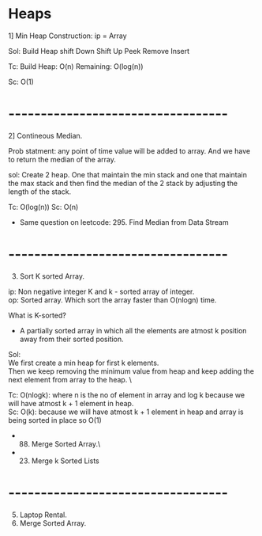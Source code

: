 # Heaps

1] Min Heap Construction:
ip = Array

Sol:
Build Heap
shift Down
Shift Up
Peek
Remove
Insert

Tc:
Build Heap: O(n)
Remaining: O(log(n))

Sc: O(1)

# ----------------------------------

2] Contineous Median.

Prob statment: any point of time value will be added to array. And we have to return the median of the array.

sol:
Create 2 heap. One that maintain the min stack and one that maintain the max stack and then find the median of the 2 stack by adjusting the length of the stack.

Tc: O(log(n))
Sc: O(n)

- Same question on leetcode: 295. Find Median from Data Stream

# ----------------------------------
3. Sort K sorted Array.

ip: Non negative integer K and  k - sorted array of integer. \
op: Sorted array. Which sort the array faster than O(nlogn) time.

What is K-sorted?
* A partially sorted array in which all the elements are atmost k position away from their sorted position.

Sol:\
We first create a min heap for first k elements.\
Then we keep removing the minimum value from heap and keep adding the next element from array to the heap. \

Tc: O(nlogk): where n is the no of element in array and log k because we will have atmost k + 1 element in heap.\
Sc: O(k): because we will have atmost k + 1 element in heap and array is being sorted in place so O(1)


- 88. Merge Sorted Array.\
- 23. Merge k Sorted Lists


# ----------------------------------
5. Laptop Rental.
6. Merge Sorted Array.
